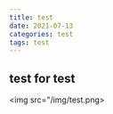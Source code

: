 ```yaml
---
title: test
date: 2021-07-13 
categories: test
tags: test
---
```


## test for test
<img src="/img/test.png>